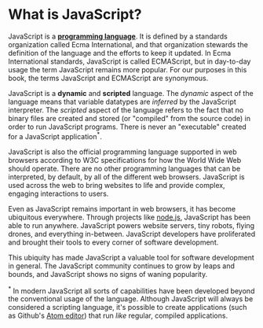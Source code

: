 # What is JavaScript?

JavaScript is a **[programming language](https://en.wikipedia.org/wiki/Programming_language)**. It is defined by a standards organization called Ecma International, and that organization stewards the definition of the language and the efforts to keep it updated. In Ecma International standards, JavaScript is called ECMAScript, but in day-to-day usage the term JavaScript remains more popular. For our purposes in this book, the terms JavaScript and ECMAScript are synonymous.

JavaScript is a **dynamic** and **scripted** language. The _dynamic_ aspect of the language means that variable datatypes are _inferred_ by the JavaScript interpreter. The _scripted_ aspect of the language refers to the fact that no binary files are created and stored (or "compiled" from the source code) in order to run JavaScript programs. There is never an "executable" created for a JavaScript application<sup>*</sup>. 

JavaScript is also the official programming language supported in web browsers according to W3C specifications for how the World Wide Web should operate. There are no other programming languages that can be interpreted, by default, by all of the different web browsers. JavaScript is used across the web to bring websites to life and provide complex, engaging interactions to users. 

Even as JavaScript remains important in web browsers, it has become ubiquitous everywhere. Through projects like [node.js](https://nodejs.org/), JavaScript has been able to run anywhere. JavaScript powers website servers, tiny robots, flying drones, and everything in-between. JavaScript developers have proliferated and brought their tools to every corner of software development.

This ubiquity has made JavaScript a valuable tool for software development in general. The JavaScript community continues to grow by leaps and bounds, and JavaScript shows no signs of waning popularity.

<sup>*</sup> In modern JavaScript all sorts of capabilities have been developed beyond the conventional usage of the language. Although JavaScript will always be considered a scripting language, it's possible to create applications (such as Github's [Atom editor](https://atom.io)) that run _like_ regular, compiled applications.